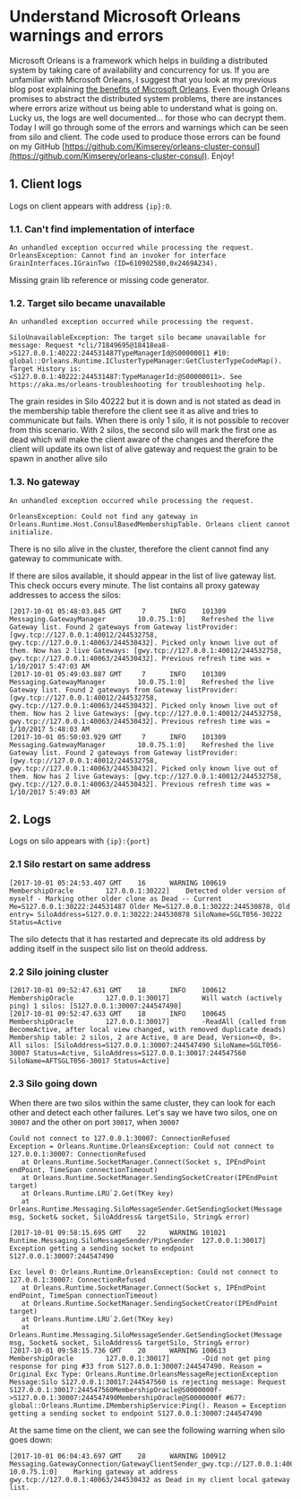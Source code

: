 # Understand Microsoft Orleans warnings and errors

Microsoft Orleans is a framework which helps in building a distributed system by taking care of availability and concurrency for us. If you are unfamiliar with Microsoft Orleans, I suggest that you look at my previous blog post explaining [the benefits of Microsoft Orleans](https://kimsereyblog.blogspot.sg/2017/10/a-first-look-at-microsoft-orleans.html). Even though Orleans promises to abstract the distributed system problems, there are instances where errors arize without us being able to understand what is going on. Lucky us, the logs are well documented... for those who can decrypt them.
Today I will go through some of the errors and warnings which can be seen from silo and client. The code used to produce those errors can be found on my GitHub [https://github.com/Kimserey/orleans-cluster-consul](https://github.com/Kimserey/orleans-cluster-consul). 
Enjoy!

## 1. Client logs

Logs on client appears with address `{ip}:0`.

### 1.1. Can't find implementation of interface

```
An unhandled exception occurred while processing the request.
OrleansException: Cannot find an invoker for interface GrainInterfaces.IGrainTwo (ID=610902580,0x2469A234).
```

Missing grain lib reference or missing code generator.

### 1.2. Target silo became unavailable

```
An unhandled exception occurred while processing the request.

SiloUnavailableException: The target silo became unavailable for message: Request *cli/71849695@18418ea8->S127.0.0.1:40222:244531487TypeManagerId@S00000011 #10: global::Orleans.Runtime.IClusterTypeManager:GetClusterTypeCodeMap(). Target History is: <S127.0.0.1:40222:244531487:TypeManagerId:@S00000011>. See https://aka.ms/orleans-troubleshooting for troubleshooting help.
```

The grain resides in Silo 40222 but it is down and is not stated as dead in the membership table therefore the client see it as alive and tries to communicate but fails.
When there is only 1 silo, it is not possible to recover from this scenario.
With 2 silos, the second silo will mark the first one as dead which will make the client aware of the changes and therefore the client will update its own list of alive gateway and request the grain to be spawn in another alive silo

### 1.3. No gateway

```
An unhandled exception occurred while processing the request.

OrleansException: Could not find any gateway in Orleans.Runtime.Host.ConsulBasedMembershipTable. Orleans client cannot initialize.
```

There is no silo alive in the cluster, therefore the client cannot find any gateway to communicate with.

If there are silos available, it should appear in the list of live gateway list. This check occurs every minute. The list contains all proxy gateway addresses to access the silos:

```
[2017-10-01 05:48:03.845 GMT     7      INFO    101309  Messaging.GatewayManager        10.0.75.1:0]    Refreshed the live Gateway list. Found 2 gateways from Gateway listProvider: [gwy.tcp://127.0.0.1:40012/244532758, gwy.tcp://127.0.0.1:40063/244530432]. Picked only known live out of them. Now has 2 live Gateways: [gwy.tcp://127.0.0.1:40012/244532758, gwy.tcp://127.0.0.1:40063/244530432]. Previous refresh time was = 1/10/2017 5:47:03 AM
[2017-10-01 05:49:03.887 GMT     7      INFO    101309  Messaging.GatewayManager        10.0.75.1:0]    Refreshed the live Gateway list. Found 2 gateways from Gateway listProvider: [gwy.tcp://127.0.0.1:40012/244532758, gwy.tcp://127.0.0.1:40063/244530432]. Picked only known live out of them. Now has 2 live Gateways: [gwy.tcp://127.0.0.1:40012/244532758, gwy.tcp://127.0.0.1:40063/244530432]. Previous refresh time was = 1/10/2017 5:48:03 AM
[2017-10-01 05:50:03.929 GMT     7      INFO    101309  Messaging.GatewayManager        10.0.75.1:0]    Refreshed the live Gateway list. Found 2 gateways from Gateway listProvider: [gwy.tcp://127.0.0.1:40012/244532758, gwy.tcp://127.0.0.1:40063/244530432]. Picked only known live out of them. Now has 2 live Gateways: [gwy.tcp://127.0.0.1:40012/244532758, gwy.tcp://127.0.0.1:40063/244530432]. Previous refresh time was = 1/10/2017 5:49:03 AM
```

## 2. Logs

Logs on silo appears with `{ip}:{port}`

### 2.1 Silo restart on same address

```
[2017-10-01 05:24:53.407 GMT    16      WARNING 100619  MembershipOracle        127.0.0.1:30222]    Detected older version of myself - Marking other older clone as Dead -- Current Me=S127.0.0.1:30222:244531487 Older Me=S127.0.0.1:30222:244530878, Old entry= SiloAddress=S127.0.0.1:30222:244530878 SiloName=SGLT056-30222 Status=Active
```

The silo detects that it has restarted and deprecate its old address by adding itself in the suspect silo list on theold address.

### 2.2 Silo joining cluster

```
[2017-10-01 09:52:47.631 GMT    18      INFO    100612  MembershipOracle        127.0.0.1:30017]        Will watch (actively ping) 1 silos: [S127.0.0.1:30007:244547490]
[2017-10-01 09:52:47.633 GMT    18      INFO    100645  MembershipOracle        127.0.0.1:30017]        -ReadAll (called from BecomeActive, after local view changed, with removed duplicate deads) Membership table: 2 silos, 2 are Active, 0 are Dead, Version=<0, 0>. All silos: [SiloAddress=S127.0.0.1:30007:244547490 SiloName=SGLT056-30007 Status=Active, SiloAddress=S127.0.0.1:30017:244547560 SiloName=AFTSGLT056-30017 Status=Active]
```

### 2.3 Silo going down

When there are two silos within the same cluster, they can look for each other and detect each other failures. Let's say we have two silos, one on `30007` and the other on port `30017`, when `30007`

```
Could not connect to 127.0.0.1:30007: ConnectionRefused
Exception = Orleans.Runtime.OrleansException: Could not connect to 127.0.0.1:30007: ConnectionRefused
   at Orleans.Runtime.SocketManager.Connect(Socket s, IPEndPoint endPoint, TimeSpan connectionTimeout)
   at Orleans.Runtime.SocketManager.SendingSocketCreator(IPEndPoint target)
   at Orleans.Runtime.LRU`2.Get(TKey key)
   at Orleans.Runtime.Messaging.SiloMessageSender.GetSendingSocket(Message msg, Socket& socket, SiloAddress& targetSilo, String& error)

[2017-10-01 09:58:15.695 GMT    22      WARNING 101021  Runtime.Messaging.SiloMessageSender/PingSender  127.0.0.1:30017]        Exception getting a sending socket to endpoint S127.0.0.1:30007:244547490

Exc level 0: Orleans.Runtime.OrleansException: Could not connect to 127.0.0.1:30007: ConnectionRefused
   at Orleans.Runtime.SocketManager.Connect(Socket s, IPEndPoint endPoint, TimeSpan connectionTimeout)
   at Orleans.Runtime.SocketManager.SendingSocketCreator(IPEndPoint target)
   at Orleans.Runtime.LRU`2.Get(TKey key)
   at Orleans.Runtime.Messaging.SiloMessageSender.GetSendingSocket(Message msg, Socket& socket, SiloAddress& targetSilo, String& error)
[2017-10-01 09:58:15.736 GMT    20      WARNING 100613  MembershipOracle        127.0.0.1:30017]        -Did not get ping response for ping #33 from S127.0.0.1:30007:244547490. Reason = Original Exc Type: Orleans.Runtime.OrleansMessageRejectionException Message:Silo S127.0.0.1:30017:244547560 is rejecting message: Request S127.0.0.1:30017:244547560MembershipOracle@S0000000f->S127.0.0.1:30007:244547490MembershipOracle@S0000000f #677: global::Orleans.Runtime.IMembershipService:Ping(). Reason = Exception getting a sending socket to endpoint S127.0.0.1:30007:244547490
```

At the same time on the client, we can see the following warning when silo goes down:

```
[2017-10-01 06:04:43.697 GMT    28      WARNING 100912  Messaging.GatewayConnection/GatewayClientSender_gwy.tcp://127.0.0.1:40063/244530432     10.0.75.1:0]    Marking gateway at address gwy.tcp://127.0.0.1:40063/244530432 as Dead in my client local gateway list.
```
